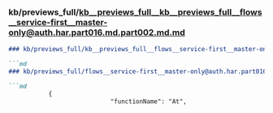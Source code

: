 ### kb/previews_full/kb__previews_full__kb__previews_full__flows__service-first__master-only@auth.har.part016.md.part002.md.md

```md
### kb/previews_full/kb__previews_full__flows__service-first__master-only@auth.har.part016.md.part002.md

```md
### kb/previews_full/flows__service-first__master-only@auth.har.part016.md (part 002)

```md
           {
                            "functionName": "At",
  
```

```

```

```
